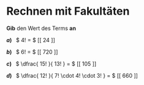 <!--
version:  0.0.1

language: de

@style
main > *:not(:last-child) {
  margin-bottom: 3rem;
}

input {
    text-align: center;
}

.flex-container {
    display: flex;
    flex-wrap: wrap;
    align-items: stretch;
    gap: 20px;
}

.flex-child {
    flex: 1;
    min-width: 350px;
    margin-right: 20px;
}

@media (max-width: 400px) {
    .flex-child {
        flex: 100%;
        margin-right: 0;
    }
}
@end

formula: \carry   \textcolor{red}{\scriptsize #1}
formula: \digit   \rlap{\carry{#1}}\phantom{#2}#2
formula: \permil  \text{‰}

import: https://raw.githubusercontent.com/LiaTemplates/Tikz-Jax/main/README.md

script: https://cdn.jsdelivr.net/gh/LiaTemplates/Tikz-Jax@main/dist/index.js


tags: Fakultät, Bruchrechnung, sehr leicht, sehr niedrig, Angeben

comment: Gib den Wert des Terms mit Fakultäten an.

author: Martin Lommatzsch

-->




# Rechnen mit Fakultäten

**Gib** den Wert des Terms **an**

<section class="flex-container">
<div class="flex-child">

__$a)\;\;$__ $ 4! = $ [[ 24  ]]

</div>
<div class="flex-child">

__$b)\;\;$__ $ 6! = $ [[ 720 ]]

</div>
<div class="flex-child">

__$c)\;\;$__ $ \dfrac{ 15! }{ 13! } = $ [[  105  ]]

</div>
<div class="flex-child">

__$d)\;\;$__ $ \dfrac{ 12! }{ 7! \cdot 4! \cdot 3! } = $ [[ 660  ]]

</div>
</section>

<br>
<br>
<br>
<br>


